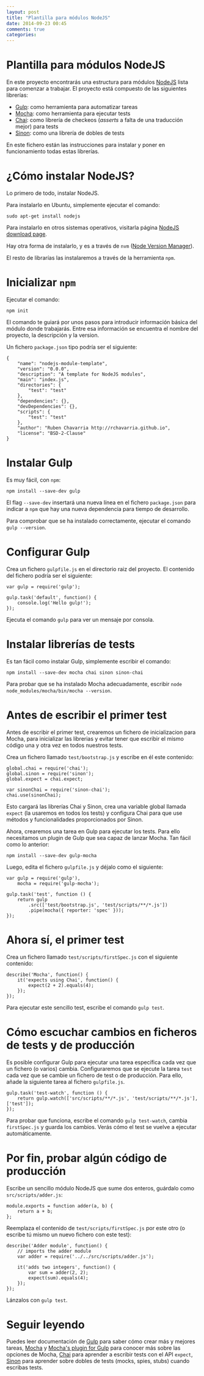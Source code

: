 ```yaml
---
layout: post
title: "Plantilla para módulos NodeJS"
date: 2014-09-23 00:45
comments: true
categories: 
---
```


# Plantilla para módulos NodeJS

En este proyecto encontrarás una estructura para módulos [NodeJS] lista
para comenzar a trabajar. El proyecto está compuesto de las siguientes
librerías:
- [Gulp]: como herramienta para automatizar tareas
- [Mocha]: como herramienta para ejecutar tests
- [Chai]: como librería de checkeos (*asserts* a falta de una traducción mejor)
para tests
- [Sinon]: como una librería de dobles de tests

En este fichero están las instrucciones para instalar y poner en funcionamiento
todas estas librerías.

# ¿Cómo instalar NodeJS?

Lo primero de todo, instalar NodeJS. 

Para instalarlo en Ubuntu, simplemente ejecutar el comando:

    sudo apt-get install nodejs

Para instalarlo en otros sistemas operativos, visitarla página
[NodeJS download page].

Hay otra forma de instalarlo, y es a través de `nvm` ([Node Version Manager]).

El resto de librarías las instalaremos a través de la herramienta `npm`.

# Inicializar `npm`

Ejecutar el comando:

    npm init

El comando te guiará por unos pasos para introducir información básica del módulo
donde trabajarás. Entre esa información se encuentra el nombre del proyecto,
la descripción y la version.

Un fichero `package.json` tipo podría ser el siguiente:

    {
        "name": "nodejs-module-template",
        "version": "0.0.0",
        "description": "A template for NodeJS modules",
        "main": "index.js",
        "directories": {
            "test": "test"
        },
        "dependencies": {},
        "devDependencies": {},
        "scripts": {
            "test": "test"
        },
        "author": "Ruben Chavarria http://rchavarria.github.io",
        "license": "BSD-2-Clause"
    }


# Instalar Gulp

Es muy fácil, con `npm`:

    npm install --save-dev gulp

El flag `--save-dev` insertará una nueva línea en el fichero `package.json` para
indicar a `npm` que hay una nueva dependencia para tiempo de desarrollo.

Para comprobar que se ha instalado correctamente, ejecutar el comando 
`gulp --version`.

# Configurar Gulp

Crea un fichero `gulpfile.js` en el directorio raiz del proyecto. El contenido
del fichero podría ser el siguiente:

    var gulp = require('gulp');

    gulp.task('default', function() {
        console.log('Hello gulp!');
    });

Ejecuta el comando `gulp` para ver un mensaje por consola.

# Instalar librerías de tests

Es tan fácil como instalar Gulp, simplemente escribir el comando:

    npm install --save-dev mocha chai sinon sinon-chai

Para probar que se ha instalado Mocha adecuadamente, escribir
`node node_modules/mocha/bin/mocha --version`.

# Antes de escribir el primer test

Antes de escribir el primer test, crearemos un fichero de inicializacion para
Mocha, para inicializar las librerias y evitar tener que escribir el mismo 
código una y otra vez en todos nuestros tests.

Crea un fichero llamado `test/bootstrap.js` y escribe en él este contenido:

    global.chai = require('chai');
    global.sinon = require('sinon');
    global.expect = chai.expect;

    var sinonChai = require('sinon-chai');
    chai.use(sinonChai);

Esto cargará las librerías Chai y Sinon, crea una variable global llamada
`expect` (la usaremos en todos los tests) y configura Chai para que use métodos
y funcionalidades proporcionados por Sinon.

Ahora, crearemos una tarea en Gulp para ejecutar los tests. Para ello necesitamos
un plugin de Gulp que sea capaz de lanzar Mocha. Tan fácil como lo anterior:

    npm install --save-dev gulp-mocha

Luego, edita el fichero `gulpfile.js` y déjalo como el siguiente:

    var gulp = require('gulp'),
        mocha = require('gulp-mocha');

    gulp.task('test', function () {
        return gulp
            .src(['test/bootstrap.js', 'test/scripts/**/*.js'])
            .pipe(mocha({ reporter: 'spec' }));
    });

# Ahora sí, el primer test

Crea un fichero llamado `test/scripts/firstSpec.js` con el siguiente contenido:

    describe('Mocha', function() {
        it('expects using Chai', function() {
            expect(2 + 2).equals(4);
        });
    });

Para ejecutar este sencillo test, escribe el comando `gulp test`.

# Cómo escuchar cambios en ficheros de tests y de producción

Es posible configurar Gulp para ejecutar una tarea específica cada vez que un
fichero (o varios) cambia. Configuraremos que se ejecute la tarea `test` cada
vez que se cambie un fichero de test o de producción. Para ello, añade la 
siguiente tarea al fichero `gulpfile.js`.

    gulp.task('test-watch', function () {
        return gulp.watch(['src/scripts/**/*.js', 'test/scripts/**/*.js'], ['test']);
    });

Para probar que funciona, escribe el comando `gulp test-watch`, cambia `firstSpec.js`
y guarda los cambios. Verás cómo el test se vuelve a ejecutar automáticamente.

# Por fin, probar algún código de producción

Escribe un sencillo módulo NodeJS que sume dos enteros, guárdalo como 
`src/scripts/adder.js`:

    module.exports = function adder(a, b) {
        return a + b;
    };

Reemplaza el contenido de `test/scripts/firstSpec.js` por este otro (o escribe
tú mismo un nuevo fichero con este test):

    describe('Adder module', function() {
        // imports the adder module
        var adder = require('../../src/scripts/adder.js');

        it('adds two integers', function() {
            var sum = adder(2, 2);
            expect(sum).equals(4);
        });
    });

Lánzalos con `gulp test`.

# Seguir leyendo

Puedes leer documentación de [Gulp] para saber cómo crear más y mejores tareas,
[Mocha] y [Mocha's plugin for Gulp] para conocer más sobre las opciones de Mocha,
[Chai] para aprender a escribir tests con el API `expect`, [Sinon] para aprender 
sobre dobles de tests (mocks, spies, stubs) cuando escribas tests.

[NodeJS]: http://nodejs.org
[Gulp]: http://gulpjs.com
[Mocha]: https://github.com/visionmedia/mocha
[Mocha's plugin for Gulp]: https://github.com/sindresorhus/gulp-mocha
[Chai]: http://chaijs.com
[Sinon]: http://cjohansen.no/sinon
[NodeJS download page]: http://nodejs.org/download
[Node Version Manager]: http://carlosazaustre.es/blog/como-instalar-node-js-en-ubuntu
